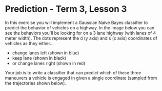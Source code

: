 # Prediction - Term 3, Lesson 3

In this exercise you will implement a Gaussian Naive Bayes classifier to predict the behavior of vehicles on a highway. In the image below you can see the behaviors you'll be looking for on a 3 lane highway (with lanes of 4 meter width). The dots represent the d (y axis) and s (x axis) coordinates of vehicles as they either...

- change lanes left (shown in blue)
- keep lane (shown in black)
- or change lanes right (shown in red)

Your job is to write a classifier that can predict which of these three maneuvers a vehicle is engaged in given a single coordinate (sampled from the trajectories shown below).
